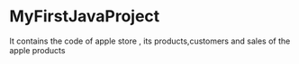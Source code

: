 # MyFirstJavaProject
It contains the code of apple store , its products,customers and sales of the apple products

